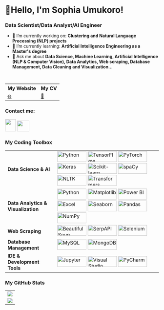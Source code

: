 # 👋Hello, I'm Sophia Umukoro!

### Data Scientist/Data Analyst/AI Engineer
- 🔭 I’m currently working on: __Clustering and Natural Language Processing (NLP) projects__ 
- 🌱 I’m currently learning: __Artificial Intelligence Engineering as a Master's degree__
- 💬 Ask me about __Data Science, Machine Learning, Artificial Intelligence (NLP & Computer Vision), Data Analytics, Web scraping, Database Management, Data Cleaning and Visualization...__
<br/>


<table>
    <tr>
        <th>My Website</th>
        <th>My CV</th>
    </tr>
    <tr>
        <td>
            <a href="https://colinbut.github.io/">🌐</a>
        </td>
        <td>
            <a href="https://colinbut.github.io/online-resume">📃</a>
        </td>
    </tr>
</table>

### Contact me:
<a href="https://twitter.com/KaaySophia"><img src="https://www.vectorlogo.zone/logos/twitter/twitter-icon.svg" width="35" height="40"/></a>
<a href="https://www.linkedin.com/in/oghenekevwe-sophia-umukoro-632433229"><img src="https://www.vectorlogo.zone/logos/linkedin/linkedin-icon.svg" width="40" height="35"/></a>

### My Coding Toolbox

<table>
    <tr>
        <td><b>Data Science & AI</b></td>
        <td>
            <img alt="Python" src="https://img.shields.io/badge/-Python-3776AB?style=flat-square&logo=python&logoColor=white" width="95" height="35"/>
            <img alt="TensorFlow" src="https://img.shields.io/badge/-TensorFlow-FF6F00?style=flat-square&logo=tensorflow&logoColor=white" width="95" height="35"/>
            <img alt="PyTorch" src="https://img.shields.io/badge/-PyTorch-EE4C2C?style=flat-square&logo=pytorch&logoColor=white" width="95" height="35"/>
            <img alt="Keras" src="https://img.shields.io/badge/-Keras-D00000?style=flat-square&logo=keras&logoColor=white" width="95" height="35"/>
            <img alt="Scikit-learn" src="https://img.shields.io/badge/-Scikit%20learn-F7931E?style=flat-square&logo=scikit-learn&logoColor=white" width="95" height="35"/>
            <img alt="spaCy" src="https://img.shields.io/badge/-spaCy-1E1E1E?style=flat-square&logo=spacy&logoColor=white" width="95" height="35"/>
            <img alt="NLTK" src="https://img.shields.io/badge/-NLTK-3D3D3D?style=flat-square&logo=nltk&logoColor=white" width="95" height="35"/>
            <img alt="Transformers" src="https://img.shields.io/badge/-Transformers-6C2C91?style=flat-square&logo=transformers&logoColor=white" width="95" height="35"/>
        </td>
    </tr>
    <tr>
        <td><b>Data Analytics & Visualization</b></td>
        <td>
            <img alt="Python" src="https://img.shields.io/badge/-Python-3776AB?style=flat-square&logo=python&logoColor=white" width="95" height="35"/>
            <img alt="Matplotlib" src="https://img.shields.io/badge/-Matplotlib-ffffff?style=flat-square&logo=matplotlib&logoColor=black" width="95" height="35"/>
            <img alt="Power BI" src="https://img.shields.io/badge/-Power%20BI-F2C811?style=flat-square&logo=powerbi&logoColor=black" width="95" height="35"/>
            <img alt="Excel" src="https://img.shields.io/badge/-Excel-217346?style=flat-square&logo=microsoftexcel&logoColor=white" width="95" height="35"/>
            <img alt="Seaborn" src="https://img.shields.io/badge/-Seaborn-2E6E9E?style=flat-square&logo=seaborn&logoColor=white" width="95" height="35"/>
            <img alt="Pandas" src="https://img.shields.io/badge/-Pandas-150458?style=flat-square&logo=pandas&logoColor=white" width="95" height="35"/>
            <img alt="NumPy" src="https://img.shields.io/badge/-NumPy-013243?style=flat-square&logo=numpy&logoColor=white" width="95" height="35"/>
        </td>
    </tr>
    <tr>
        <td><b>Web Scraping</b></td>
        <td>
            <img alt="Beautiful Soup" src="https://img.shields.io/badge/-Beautiful%20Soup-3776AB?style=flat-square&logo=beautifulsoup&logoColor=white" width="95" height="35"/>
            <img alt="SerpAPI" src="https://img.shields.io/badge/-SerpAPI-E00032?style=flat-square&logo=serpapi&logoColor=white" width="95" height="35"/>
            <img alt="Selenium" src="https://img.shields.io/badge/-Selenium-43B02A?style=flat-square&logo=selenium&logoColor=white" width="95" height="35"/>
        </td>
    </tr>
    <tr>
        <td><b>Database Management</b></td>
        <td>
            <img alt="MySQL" src="https://img.shields.io/badge/-MySQL-4479A1?style=flat-square&logo=mysql&logoColor=white" width="95" height="35"/>
            <img alt="MongoDB" src="https://img.shields.io/badge/-MongoDB-13aa52?style=flat-square&logo=mongodb&logoColor=white" width="95" height="35"/>
        </td>
    </tr>
    <tr>
        <td><b>IDE & Development Tools</b></td>
        <td>
            <img alt="Jupyter" src="https://img.shields.io/badge/-Jupyter-F37626?style=flat-square&logo=jupyter&logoColor=white" width="95" height="35"/>
            <img alt="Visual Studio Code" src="https://img.shields.io/badge/-Visual%20Studio%20Code-007ACC?style=flat-square&logo=visualstudiocode&logoColor=white" width="95" height="35"/>
            <img alt="PyCharm" src="https://img.shields.io/badge/-PyCharm-000000?style=flat-square&logo=pycharm&logoColor=white" width="95" height="35"/>
        </td>
    </tr>
</table>

### My GitHub Stats

<table>
    <tr>
        <td>
            <img src="https://github-readme-streak-stats.herokuapp.com/?user=sophiakevwe&theme=dark"/>
        </td> 
    </tr>
    <tr>
        <td>
            <img src="https://github-readme-stats.vercel.app/api?username=sophiakevwe&count_private=true&show_icons=true&theme=dark"/>
        </td>
    </tr>
</table>





<!---
SophiaKevwe/SophiaKevwe is a ✨ special ✨ repository because its `README.md` (this file) appears on your GitHub profile.
You can click the Preview link to take a look at your changes.
--->

